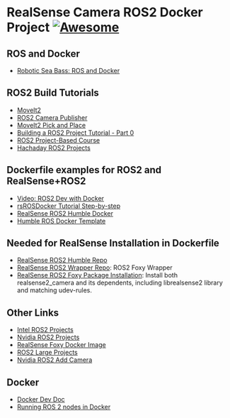 # RealSense Camera ROS2 Docker Project [![Awesome](https://awesome.re/badge.svg)](https://awesome.re)

## ROS and Docker

- [Robotic Sea Bass: ROS and Docker](https://roboticseabass.com/2021/04/21/docker-and-ros/)

## ROS2 Build Tutorials

- [MoveIt2](https://github.com/ros-planning/moveit2_tutorials/pull/5330)
- [ROS2 Camera Publisher](https://docs.omniverse.nvidia.com/app_isaacsim/app_isaacsim/tutorial_ros_camera.html)
- [MoveIt2 Pick and Place](https://moveit.picknik.ai/humble/doc/tutorials/pick_and_place_with_moveit_task_constructor/pick_and_place_with_moveit_task_constructor.html)
- [Building a ROS2 Project Tutorial - Part 0](https://medium.com/@thehummingbird/building-a-ros2-project-part-0-571e63868024)
- [ROS2 Project-Based Course](https://msadowski.github.io/ros2-mobile-robots-course/)
- [Hachaday ROS2 Projects](https://hackaday.io/projects?tag=ROS2)

## Dockerfile examples for ROS2 and RealSense+ROS2

- [Video: ROS2 Dev with Docker](https://www.youtube.com/watch?v=kxAF-Pye8rI&t=1s)
- [rsROSDocker Tutorial Step-by-step](https://robofoundry.medium.com/trying-out-ros2-humble-hawksbill-using-docker-4490bc88c926)
- [RealSense ROS2 Humble Docker](https://github.com/BardiaMojra/realsense_ros2_docker)
- [Humble ROS Docker Template](https://github.com/BardiaMojra/ros2_humble_docker_dev_template)

## Needed for RealSense Installation in Dockerfile

- [RealSense ROS2 Humble Repo](https://github.com/IntelRealSense/realsense-ros)
- [RealSense ROS2 Wrapper Repo](https://github.com/intel/ros2_intel_realsense): ROS2 Foxy Wrapper
- [RealSense ROS2 Foxy Package Installation](https://github.com/IntelRealSense/realsense-ros/tree/ros2-legacy): Install both realsense2_camera and its dependents, including librealsense2 library and matching udev-rules.

## Other Links

- [Intel ROS2 Projects](https://docs.ros.org/en/humble/Related-Projects/Intel-ROS2-Projects.html)
- [Nvidia ROS2 Projects](https://docs.ros.org/en/humble/Related-Projects/Nvidia-ROS2-Projects.html)
- [RealSense Foxy Docker Image](https://hub.docker.com/r/nanosaur/perception)
- [ROS2 Large Projects](https://docs.ros.org/en/humble/Related-Projects.html)
- [Nvidia ROS2 Add Camera](https://docs.omniverse.nvidia.com/app_isaacsim/app_isaacsim/tutorial_ros_camera.html)

## Docker

- [Docker Dev Doc](https://docs.docker.com/develop/)
- [Running ROS 2 nodes in Docker](https://docs.ros.org/en/foxy/How-To-Guides/Run-2-nodes-in-single-or-separate-docker-containers.html)
